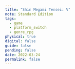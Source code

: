 ```yaml
---
title: "Shin Megami Tensei: V"
note: Standard Edition
tags:
  - game
  - platform_switch
  - genre_rpg
physical: true
digital: false
guide: false
pending: false
date: 2022-03-24
permalink: false
---
```


